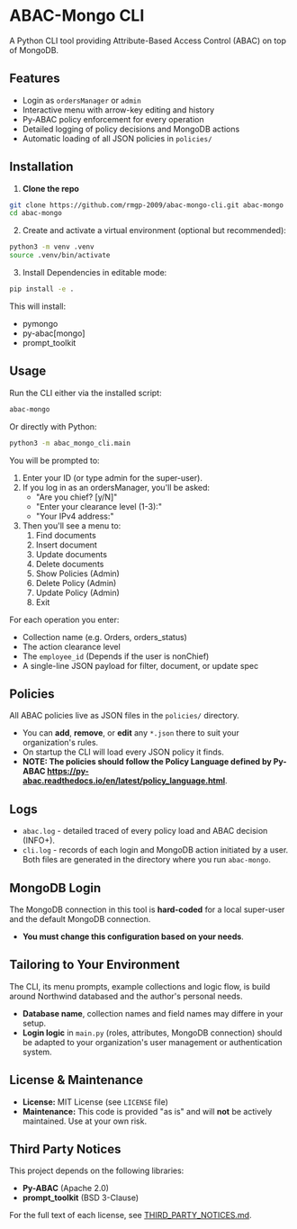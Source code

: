 # ABAC-Mongo CLI

A Python CLI tool providing Attribute-Based Access Control (ABAC) on top of MongoDB.

## Features

- Login as `ordersManager` or `admin`
- Interactive menu with arrow-key editing and history
- Py-ABAC policy enforcement for every operation
- Detailed logging of policy decisions and MongoDB actions
- Automatic loading of all JSON policies in `policies/`

## Installation

1. **Clone the repo**
```bash
git clone https://github.com/rmgp-2009/abac-mongo-cli.git abac-mongo
cd abac-mongo
```

2. Create and activate a virtual environment (optional but recommended):
```bash
python3 -m venv .venv
source .venv/bin/activate
```

3. Install Dependencies in editable mode:
```bash
pip install -e .
```
This will install:
- pymongo
- py-abac[mongo]
- prompt_toolkit

## Usage

Run the CLI either via the installed script:
```bash
abac-mongo
```
Or directly with Python:
```bash
python3 -m abac_mongo_cli.main
```

You will be prompted to:
1. Enter your ID (or type admin for the super-user).
2. If you log in as an ordersManager, you'll be asked:
    - "Are you chief? [y/N]"
    - "Enter your clearance level (1-3):"
    - "Your IPv4 address:"
3. Then you'll see a menu to:
    1. Find documents
    2. Insert document
    3. Update documents
    4. Delete documents
    5. Show Policies (Admin)
    6. Delete Policy (Admin)
    7. Update Policy (Admin)
    0. Exit

For each operation you enter:
- Collection name (e.g. Orders, orders_status)
- The action clearance level
- The `employee_id` (Depends if the user is nonChief)
- A single-line JSON payload for filter, document, or update spec

## Policies

All ABAC policies live as JSON files in the `policies/` directory.
- You can **add**, **remove**, or **edit** any `*.json` there to suit your organization's rules. 
- On startup the CLI will load every JSON policy it finds.
- **NOTE: The policies should follow the Policy Language defined by Py-ABAC https://py-abac.readthedocs.io/en/latest/policy_language.html**.

## Logs

- `abac.log` - detailed traced of every policy load and ABAC decision (INFO+).
- `cli.log` - records of each login and MongoDB action initiated by a user.
Both files are generated in the directory where you run `abac-mongo`.

## MongoDB Login

The MongoDB connection in this tool is **hard-coded** for a local super-user and the default MongoDB connection.
- **You must change this configuration based on your needs**.

## Tailoring to Your Environment

The CLI, its menu prompts, example collections and logic flow, is build around Northwind databased and the author's personal needs.
- **Database name**, collection names and field names may differe in your setup.
- **Login logic** in `main.py` (roles, attributes, MongoDB connection) should be adapted to your organization's user management or authentication system.

## License & Maintenance

- **License:** MIT License (see `LICENSE` file)
- **Maintenance:** This code is provided "as is" and will **not** be actively maintained. Use at your own risk.

## Third Party Notices

This project depends on the following libraries:
- **Py-ABAC** (Apache 2.0)
- **prompt_toolkit** (BSD 3-Clause)

For the full text of each license, see [THIRD_PARTY_NOTICES.md](THIRD_PARTY_NOTICES.md).
